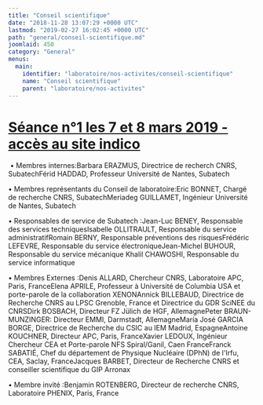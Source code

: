 ```yaml
---
title: "Conseil scientifique"
date: "2018-11-28 13:07:29 +0000 UTC"
lastmod: "2019-02-27 16:02:45 +0000 UTC"
path: "general/conseil-scientifique.md"
joomlaid: 450
category: "General"
menus:
  main:
    identifier: "laboratoire/nos-activites/conseil-scientifique"
    name: "Conseil scientifique"
    parent: "laboratoire/nos-activites"
---
```

[Séance n°1 les 7 et 8 mars 2019 - accès au site indico](https://indico.in2p3.fr/event/18429/)
==============================================================================================

 • Membres internes:Barbara ERAZMUS, Directrice de recherch CNRS, SubatechFérid HADDAD, Professeur Université de Nantes, Subatech

• Membres représentants du Conseil de laboratoire:Eric BONNET, Chargé de recherche CNRS, SubatechMeriadeg GUILLAMET, Ingénieur Université de Nantes, Subatech

• Responsables de service de Subatech :Jean-Luc BENEY, Responsable des services techniquesIsabelle OLLITRAULT, Responsable du service administratifRomain BERNY, Responsable préventions des risquesFrédéric LEFEVRE, Responsable du service électroniqueJean-Michel BUHOUR, Responsable du service mécanique Khalil CHAWOSHI, Responsable du service informatique

• Membres Externes :Denis ALLARD, Chercheur CNRS, Laboratoire APC, Paris, FranceElena APRILE, Professeur à Université de Columbia USA et porte-parole de la collaboration XENONAnnick BILLEBAUD, Directrice de Recherche CNRS au LPSC Grenoble, France et Directrice du GDR SciNEE du CNRSDirk BOSBACH, Directeur FZ Jülich de HGF, AllemagnePeter BRAUN-MUNZINGER: Directeur EMMI, Darmstadt, AllemagneMaría José GARCIA BORGE, Directrice de Recherche du CSIC au IEM Madrid, EspagneAntoine KOUCHNER, Directeur APC, Paris, FranceXavier LEDOUX, Ingénieur Chercheur CEA et Porte-parole NFS Spiral/Ganil, Caen FranceFranck SABATIÉ, Chef du département de Physique Nucléaire (DPhN) de l'Irfu, CEA, Saclay, FranceJacques BARBET, Directeur de Recherche CNRS et conseiller scientifique du GIP Arronax

• Membre invité :Benjamin ROTENBERG, Directeur de recherche CNRS, Laboratoire PHENIX, Paris, France

